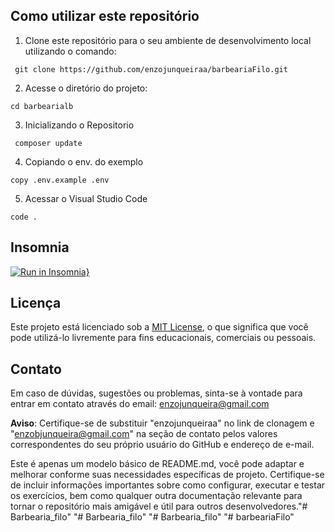 ## Como utilizar este repositório

1. Clone este repositório para o seu ambiente de desenvolvimento local utilizando o comando:
```
 git clone https://github.com/enzojunqueiraa/barbeariaFilo.git
```
2. Acesse o diretório do projeto:
```
cd barbearialb
```
3. Inicializando o Repositorio
```
 composer update

```
4. Copiando o env. do exemplo
```
copy .env.example .env
```

5. Acessar o Visual Studio Code
```
code .
```

## Insomnia
[![Run in Insomnia}](https://insomnia.rest/images/run.svg)](https://insomnia.rest/run/?label=barbearialb&uri=https%3A%2F%2Fgithub.com%2FClaudiodoSenai%2Fbarbearialb%2Fblob%2Fmain%2FInsomniaDefinitivo%2520.json)

## Licença

Este projeto está licenciado sob a [MIT License](LICENSE), o que significa que você pode utilizá-lo livremente para fins educacionais, comerciais ou pessoais.

## Contato
Em caso de dúvidas, sugestões ou problemas, sinta-se à vontade para entrar em contato através do email: enzojunqueira@gmail.com

**Aviso**: Certifique-se de substituir "enzojunqueiraa" no link de clonagem e "enzobjunqueira@gmail.com" na seção de contato pelos valores correspondentes do seu próprio usuário do GitHub e endereço de e-mail.

Este é apenas um modelo básico de README.md, você pode adaptar e melhorar conforme suas necessidades específicas de projeto. Certifique-se de incluir informações importantes sobre como configurar, executar e testar os exercícios, bem como qualquer outra documentação relevante para tornar o repositório mais amigável e útil para outros desenvolvedores."# Barbearia_filo" 
"# Barbearia_filo" 
"# Barbearia_filo" 
"# barbeariaFilo" 
